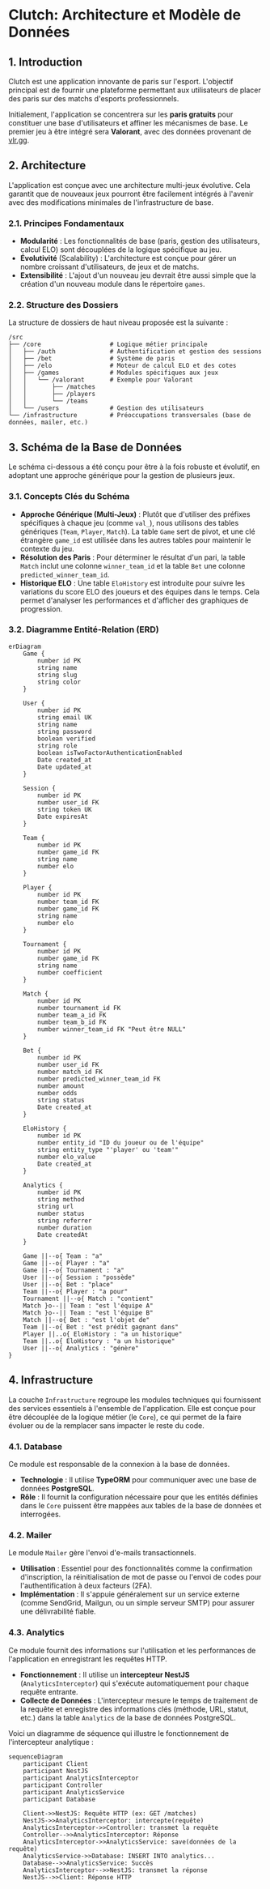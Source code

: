 # Clutch: Architecture et Modèle de Données

## 1. Introduction

Clutch est une application innovante de paris sur l'esport. L'objectif principal est de fournir une plateforme permettant aux utilisateurs de placer des paris sur des matchs d'esports professionnels.

Initialement, l'application se concentrera sur les **paris gratuits** pour constituer une base d'utilisateurs et affiner les mécanismes de base. Le premier jeu à être intégré sera **Valorant**, avec des données provenant de [vlr.gg](https://www.vlr.gg/).

## 2. Architecture

L'application est conçue avec une architecture multi-jeux évolutive. Cela garantit que de nouveaux jeux pourront être facilement intégrés à l'avenir avec des modifications minimales de l'infrastructure de base.

### 2.1. Principes Fondamentaux

- **Modularité** : Les fonctionnalités de base (paris, gestion des utilisateurs, calcul ELO) sont découplées de la logique spécifique au jeu.
- **Évolutivité** (Scalability) : L'architecture est conçue pour gérer un nombre croissant d'utilisateurs, de jeux et de matchs.
- **Extensibilité** : L'ajout d'un nouveau jeu devrait être aussi simple que la création d'un nouveau module dans le répertoire `games`.

### 2.2. Structure des Dossiers

La structure de dossiers de haut niveau proposée est la suivante :

```
/src
├── /core                   # Logique métier principale
│   ├── /auth               # Authentification et gestion des sessions
│   ├── /bet                # Système de paris
│   ├── /elo                # Moteur de calcul ELO et des cotes
│   ├── /games              # Modules spécifiques aux jeux
│   │   └── /valorant       # Exemple pour Valorant
│   │       ├── /matches
│   │       ├── /players
│   │       └── /teams
│   └── /users              # Gestion des utilisateurs
└── /infrastructure         # Préoccupations transversales (base de données, mailer, etc.)
```

## 3. Schéma de la Base de Données

Le schéma ci-dessous a été conçu pour être à la fois robuste et évolutif, en adoptant une approche générique pour la gestion de plusieurs jeux.

### 3.1. Concepts Clés du Schéma

- **Approche Générique (Multi-Jeux)** : Plutôt que d'utiliser des préfixes spécifiques à chaque jeu (comme `val_`), nous utilisons des tables génériques (`Team`, `Player`, `Match`). La table `Game` sert de pivot, et une clé étrangère `game_id` est utilisée dans les autres tables pour maintenir le contexte du jeu.
- **Résolution des Paris** : Pour déterminer le résultat d'un pari, la table `Match` inclut une colonne `winner_team_id` et la table `Bet` une colonne `predicted_winner_team_id`.
- **Historique ELO** : Une table `EloHistory` est introduite pour suivre les variations du score ELO des joueurs et des équipes dans le temps. Cela permet d'analyser les performances et d'afficher des graphiques de progression.

### 3.2. Diagramme Entité-Relation (ERD)

```mermaid
erDiagram
    Game {
        number id PK
        string name
        string slug
        string color
    }

    User {
        number id PK
        string email UK
        string name
        string password
        boolean verified
        string role
        boolean isTwoFactorAuthenticationEnabled
        Date created_at
        Date updated_at
    }

    Session {
        number id PK
        number user_id FK
        string token UK
        Date expiresAt
    }

    Team {
        number id PK
        number game_id FK
        string name
        number elo
    }

    Player {
        number id PK
        number team_id FK
        number game_id FK
        string name
        number elo
    }

    Tournament {
        number id PK
        number game_id FK
        string name
        number coefficient
    }

    Match {
        number id PK
        number tournament_id FK
        number team_a_id FK
        number team_b_id FK
        number winner_team_id FK "Peut être NULL"
    }

    Bet {
        number id PK
        number user_id FK
        number match_id FK
        number predicted_winner_team_id FK
        number amount
        number odds
        string status
        Date created_at
    }

    EloHistory {
        number id PK
        number entity_id "ID du joueur ou de l'équipe"
        string entity_type "'player' ou 'team'"
        number elo_value
        Date created_at
    }

    Analytics {
        number id PK
        string method
        string url
        number status
        string referrer
        number duration
        Date createdAt
    }

    Game ||--o{ Team : "a"
    Game ||--o{ Player : "a"
    Game ||--o{ Tournament : "a"
    User ||--o{ Session : "possède"
    User ||--o{ Bet : "place"
    Team ||--o{ Player : "a pour"
    Tournament ||--o{ Match : "contient"
    Match }o--|| Team : "est l'équipe A"
    Match }o--|| Team : "est l'équipe B"
    Match ||--o{ Bet : "est l'objet de"
    Team ||--o{ Bet : "est prédit gagnant dans"
    Player ||..o{ EloHistory : "a un historique"
    Team ||..o{ EloHistory : "a un historique"
    User ||--o{ Analytics : "génère"
}
```

## 4. Infrastructure

La couche `Infrastructure` regroupe les modules techniques qui fournissent des services essentiels à l'ensemble de l'application. Elle est conçue pour être découplée de la logique métier (le `Core`), ce qui permet de la faire évoluer ou de la remplacer sans impacter le reste du code.

### 4.1. Database

Ce module est responsable de la connexion à la base de données.

- **Technologie** : Il utilise **TypeORM** pour communiquer avec une base de données **PostgreSQL**.
- **Rôle** : Il fournit la configuration nécessaire pour que les entités définies dans le `Core` puissent être mappées aux tables de la base de données et interrogées.

### 4.2. Mailer

Le module `Mailer` gère l'envoi d'e-mails transactionnels.

- **Utilisation** : Essentiel pour des fonctionnalités comme la confirmation d'inscription, la réinitialisation de mot de passe ou l'envoi de codes pour l'authentification à deux facteurs (2FA).
- **Implémentation** : Il s'appuie généralement sur un service externe (comme SendGrid, Mailgun, ou un simple serveur SMTP) pour assurer une délivrabilité fiable.

### 4.3. Analytics

Ce module fournit des informations sur l'utilisation et les performances de l'application en enregistrant les requêtes HTTP.

- **Fonctionnement** : Il utilise un **intercepteur NestJS** (`AnalyticsInterceptor`) qui s'exécute automatiquement pour chaque requête entrante.
- **Collecte de Données** : L'intercepteur mesure le temps de traitement de la requête et enregistre des informations clés (méthode, URL, statut, etc.) dans la table `Analytics` de la base de données PostgreSQL.

Voici un diagramme de séquence qui illustre le fonctionnement de l'intercepteur analytique :

```mermaid
sequenceDiagram
    participant Client
    participant NestJS
    participant AnalyticsInterceptor
    participant Controller
    participant AnalyticsService
    participant Database

    Client->>NestJS: Requête HTTP (ex: GET /matches)
    NestJS->>AnalyticsInterceptor: intercepte(requête)
    AnalyticsInterceptor->>Controller: transmet la requête
    Controller-->>AnalyticsInterceptor: Réponse
    AnalyticsInterceptor->>AnalyticsService: save(données de la requête)
    AnalyticsService->>Database: INSERT INTO analytics...
    Database-->>AnalyticsService: Succès
    AnalyticsInterceptor-->>NestJS: transmet la réponse
    NestJS-->>Client: Réponse HTTP
```


